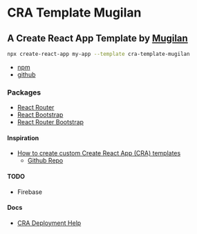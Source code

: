# CRA Template Mugilan

## A Create React App Template by [Mugilan](https://www.github.com/Mugilan-Codes)

```bash
npx create-react-app my-app --template cra-template-mugilan
```

- [npm](https://www.npmjs.com/package/cra-template-mugilan)
- [github](https://github.com/Mugilan-Codes/cra-template-mugilan)

### Packages

- [React Router](https://reactrouter.com/)
- [React Bootstrap](https://react-bootstrap.github.io/)
- [React Router Bootstrap](https://github.com/react-bootstrap/react-router-bootstrap)

#### Inspiration

- [How to create custom Create React App (CRA) templates](https://dev.to/alexandrg/how-to-create-custom-create-react-app-cra-templates-3nca)
  - [Github Repo](https://github.com/alexandr-g/cra-template-typescript-redux)

#### TODO

- Firebase

#### Docs

- [CRA Deployment Help](https://create-react-app.dev/docs/deployment)

